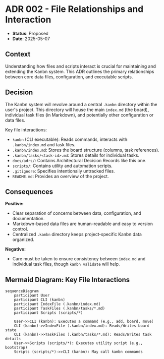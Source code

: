 # ADR 002 - File Relationships and Interaction

- **Status**: Proposed
- **Date**: 2025-05-07

## Context

Understanding how files and scripts interact is crucial for maintaining and extending the Kanbn system. This ADR outlines the primary relationships between core data files, configuration, and executable scripts.

## Decision

The Kanbn system will revolve around a central `.kanbn` directory within the user's project. This directory will house the main `index.md` (the board), individual task files (in Markdown), and potentially other configuration or data files.

Key file interactions:

-   `kanbn` (CLI executable): Reads commands, interacts with `.kanbn/index.md` and task files.
-   `.kanbn/index.md`: Stores the board structure (columns, task references).
-   `.kanbn/tasks/<task-id>.md`: Stores details for individual tasks.
-   `docs/adrs/`: Contains Architectural Decision Records like this one.
-   `scripts/`: Contains utility and automation scripts.
-   `.gitignore`: Specifies intentionally untracked files.
-   `README.md`: Provides an overview of the project.

## Consequences

**Positive:**
-   Clear separation of concerns between data, configuration, and documentation.
-   Markdown-based data files are human-readable and easy to version control.
-   Centralized `.kanbn` directory keeps project-specific Kanbn data organized.

**Negative:**
-   Care must be taken to ensure consistency between `index.md` and individual task files, though `kanbn validate` will help.

## Mermaid Diagram: Key File Interactions

```mermaid
sequenceDiagram
    participant User
    participant CLI (kanbn)
    participant IndexFile (.kanbn/index.md)
    participant TaskFiles (.kanbn/tasks/*.md)
    participant Scripts (scripts/*)

    User->>CLI (kanbn): Executes a command (e.g., add, board, move)
    CLI (kanbn)->>IndexFile (.kanbn/index.md): Reads/Writes board state
    CLI (kanbn)->>TaskFiles (.kanbn/tasks/*.md): Reads/Writes task details
    User->>Scripts (scripts/*): Executes utility script (e.g., bootstrap)
    Scripts (scripts/*)->>CLI (kanbn): May call kanbn commands
```
